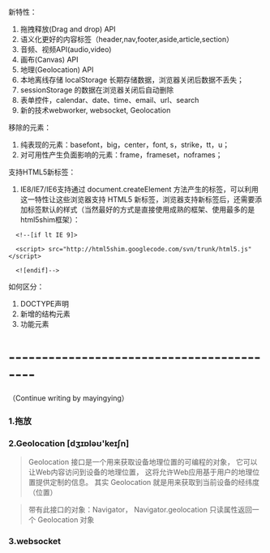 新特性：
1. 拖拽释放(Drag and drop) API
2. 语义化更好的内容标签（header,nav,footer,aside,article,section）
3. 音频、视频API(audio,video)
4. 画布(Canvas) API
5. 地理(Geolocation) API  
6. 本地离线存储 localStorage 长期存储数据，浏览器关闭后数据不丢失；
7. sessionStorage 的数据在浏览器关闭后自动删除
8. 表单控件，calendar、date、time、email、url、search  
9. 新的技术webworker, websocket, Geolocation

移除的元素：
1. 纯表现的元素：basefont，big，center，font, s，strike，tt，u；
2. 对可用性产生负面影响的元素：frame，frameset，noframes；

支持HTML5新标签：
1. IE8/IE7/IE6支持通过 document.createElement 方法产生的标签，可以利用这一特性让这些浏览器支持 HTML5 新标签，浏览器支持新标签后，还需要添加标签默认的样式（当然最好的方式是直接使用成熟的框架、使用最多的是html5shim框架）：
```
  <!--[if lt IE 9]>
  
  <script> src="http://html5shim.googlecode.com/svn/trunk/html5.js"</script>
  
  <![endif]-->
```

如何区分：
1. DOCTYPE声明
2. 新增的结构元素
3. 功能元素

# ------------------------------------------
（Continue writing by mayingying）

### 1.拖放

[]()

### 2.Geolocation [dʒɪɒləʊ'keɪʃn] 

> Geolocation 接口是一个用来获取设备地理位置的可编程的对象，
  它可以让Web内容访问到设备的地理位置，
  这将允许Web应用基于用户的地理位置提供定制的信息。
  其实 Geolocation 就是用来获取到当前设备的经纬度（位置）
  
> 带有此接口的对象：Navigator，
  Navigator.geolocation 只读属性返回一个 Geolocation 对象 
  
[]()

### 3.websocket

